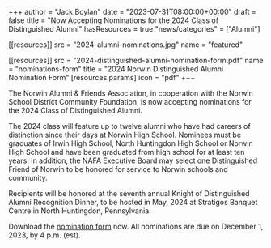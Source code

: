 +++
author = "Jack Boylan"
date = "2023-07-31T08:00:00+00:00"
draft = false
title = "Now Accepting Nominations for the 2024 Class of Distinguished Alumni"
hasResources = true
"news/categories" = ["Alumni"]

[[resources]]
  src  = "2024-alumni-nominations.jpg"
  name = "featured"

[[resources]]
  src   = "2024-distinguished-alumni-nomination-form.pdf"
  name  = "nominations-form"
  title = "2024 Norwin Distinguished Alumni Nomination Form"
  [resources.params]
    icon = "pdf"
+++

The Norwin Alumni & Friends Association, in cooperation with the Norwin School District Community Foundation, is now accepting nominations for the 2024 Class of Distinguished Alumni.

The 2024 class will feature up to twelve alumni who have had careers of distinction since their days at Norwin High School. Nominees must be graduates of Irwin High School, North Huntingdon High School or Norwin High School and have been graduated from high school for at least ten years. In addition, the NAFA Executive Board may select one Distinguished Friend of Norwin to be honored for service to Norwin schools and community.

Recipients will be honored at the seventh annual Knight of Distinguished Alumni Recognition Dinner, to be hosted in May, 2024 at Stratigos Banquet Centre in North Huntingdon, Pennsylvania.

Download the [nomination form](2024-distinguished-alumni-nomination-form.pdf) now. All nominations are due on December 1, 2023, by 4 p.m. (est).
